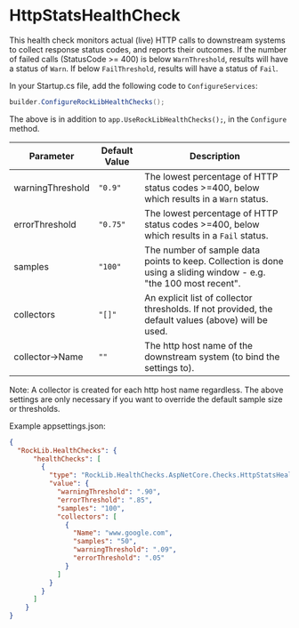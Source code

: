 ﻿---
sidebar_position: 2
sidebar_label: 'Metrics (HTTP) Health Check'
---

# HttpStatsHealthCheck

This health check monitors actual (live) HTTP calls to downstream systems to collect response status codes, and reports their outcomes. If the number of failed calls (StatusCode >= 400) is 
below `WarnThreshold`, results will have a status of `Warn`. If below `FailThreshold`, results will have a status of `Fail`.


In your Startup.cs file, add the following code to `ConfigureServices`:
```csharp
builder.ConfigureRockLibHealthChecks();
```
The above is in addition to `app.UseRockLibHealthChecks();`, in the `Configure` method.


Parameter          | Default Value | Description
------------------ |---------------| -----------
warningThreshold   | `"0.9"`       | The lowest percentage of HTTP status codes >=400, below which results in a `Warn` status.
errorThreshold     | `"0.75"`      | The lowest percentage of HTTP status codes >=400, below which results in a `Fail` status.
samples            | `"100"`       | The number of sample data points to keep.  Collection is done using a sliding window - e.g. "the 100 most recent".
collectors         | `"[]"`        | An explicit list of collector thresholds.  If not provided, the default values (above) will be used.
collector->Name    | `""`          | The http host name of the downstream system (to bind the settings to).

Note: A collector is created for each http host name regardless.  The above settings are only necessary if you want to override the default sample size or thresholds.


Example appsettings.json:

```json
{
  "RockLib.HealthChecks": {
      "healthChecks": [
        {
          "type": "RockLib.HealthChecks.AspNetCore.Checks.HttpStatsHealthCheck, RockLib.HealthChecks.AspNetCore",
          "value": {
            "warningThreshold": ".90",
            "errorThreshold": ".85",
            "samples": "100",
            "collectors": [
              {
                "Name": "www.google.com",
                "samples": "50",
                "warningThreshold": ".09",
                "errorThreshold": ".05"
              }
            ]
          }
        }
      ]
    }
}
```
